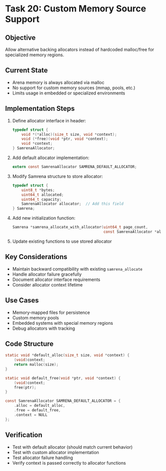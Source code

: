 # Task 20: Custom Memory Source Support

## Objective
Allow alternative backing allocators instead of hardcoded malloc/free for specialized memory regions.

## Current State
- Arena memory is always allocated via malloc
- No support for custom memory sources (mmap, pools, etc.)
- Limits usage in embedded or specialized environments

## Implementation Steps
1. Define allocator interface in header:
   ```c
   typedef struct {
       void *(*alloc)(size_t size, void *context);
       void (*free)(void *ptr, void *context);
       void *context;
   } SamrenaAllocator;
   ```

2. Add default allocator implementation:
   ```c
   extern const SamrenaAllocator SAMRENA_DEFAULT_ALLOCATOR;
   ```

3. Modify Samrena structure to store allocator:
   ```c
   typedef struct {
       uint8_t *bytes;
       uint64_t allocated;
       uint64_t capacity;
       SamrenaAllocator allocator;  // Add this field
   } Samrena;
   ```

4. Add new initialization function:
   ```c
   Samrena *samrena_allocate_with_allocator(uint64_t page_count, 
                                            const SamrenaAllocator *allocator);
   ```

5. Update existing functions to use stored allocator

## Key Considerations
- Maintain backward compatibility with existing `samrena_allocate`
- Handle allocator failure gracefully
- Document allocator interface requirements
- Consider allocator context lifetime

## Use Cases
- Memory-mapped files for persistence
- Custom memory pools
- Embedded systems with special memory regions
- Debug allocators with tracking

## Code Structure
```c
static void *default_alloc(size_t size, void *context) {
    (void)context;
    return malloc(size);
}

static void default_free(void *ptr, void *context) {
    (void)context;
    free(ptr);
}

const SamrenaAllocator SAMRENA_DEFAULT_ALLOCATOR = {
    .alloc = default_alloc,
    .free = default_free,
    .context = NULL
};
```

## Verification
- Test with default allocator (should match current behavior)
- Test with custom allocator implementation
- Test allocator failure handling
- Verify context is passed correctly to allocator functions